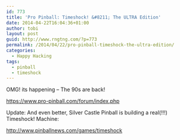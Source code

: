 ```yaml
---
id: 773
title: 'Pro Pinball: Timeshock! &#8211; The ULTRA Edition'
date: 2014-04-22T16:04:36+01:00
author: tobi
layout: post
guid: http://www.rngtng.com/?p=773
permalink: /2014/04/22/pro-pinball-timeshock-the-ultra-edition/
categories:
  - Happy Hacking
tags:
  - pinball
  - timeshock
---
```

OMG! its happening &#8211; The 90s are back!

<https://www.pro-pinball.com/forum/index.php>

Update: And even better, Silver Castle Pinball is building a real(!!!) Timeshock! Machine:

<http://www.pinballnews.com/games/timeshock>